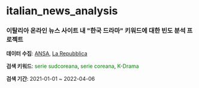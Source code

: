# italian_news_analysis
### 이탈리아 온라인 뉴스 사이트 내 "한국 드라마" 키워드에 대한 빈도 분석 프로젝트

**데이터 수집**: [ANSA](https://www.ansa.it/), [La Repubblica](https://www.repubblica.it/)

**검색 키워드**: <span style="color: #008000">serie sudcoreana</span>, <span style="color: #008000">serie coreana</span>, <span style="color: #008000">K-Drama</span>

**검색 기간**: 2021-01-01 ~ 2022-04-06
